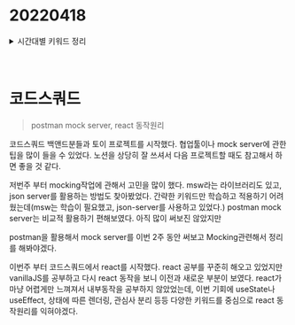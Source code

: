 # 20220418

<details>
<summary>시간대별 키워드 정리</summary>

### 아침

- 4월3주차 주간 회고 작성

### 오전

- 그라운드 룰 및 컨벤션 대략적으로 작성하
- postman 활용한 mock server

  - [https://gngsn.tistory.com/24](https://gngsn.tistory.com/24)

  - [https://learning.postman.com/docs/designing-and-developing-your-api/mocking-data/setting-up-mock/](https://learning.postman.com/docs/designing-and-developing-your-api/mocking-data/setting-up-mock/)

- 요구사항 분석
- 학습내용

  - react

### 오후

- 크롱

  - react
  - oauth - token

- 기타

  - [https://medium.com/codex/the-javascript-framework-war-is-over-bd110ddab732](https://medium.com/codex/the-javascript-framework-war-is-over-bd110ddab732)

- 팀플

  - webpack analayer

### 저녁

- mock server

  - postman mock server

- react 이해하기

  - [https://overreacted.io/ko/react-as-a-ui-runtime/](https://overreacted.io/ko/react-as-a-ui-runtime/)

  - [https://www.rinae.dev/posts/a-complete-guide-to-useeffect-ko](https://www.rinae.dev/posts/a-complete-guide-to-useeffect-ko)

</details>

<br />
<br />

# 코드스쿼드

> postman mock server, react 동작원리

코드스쿼드 백앤드분들과 토이 프로젝트를 시작했다. 협업툴이나 mock server에 관한 팁을 많이 들을 수 있었다. 노션을 상당히 잘 쓰셔서 다음 프로젝트할 때도 참고해서 하면 좋을 것 같다.

저번주 부터 mocking작업에 관해서 고민을 많이 했다. msw라는 라이브러리도 있고, json server를 활용하는 방법도 찾아봤었다. 간략한 키워드만 학습하고 적용하기 어려웠는데(msw는 학습이 필요했고, json-server를 사용하고 있었다.) postman mock server는 비교적 활용하기 편해보였다. 아직 많이 써보진 않았지만

postman을 활용해서 mock server를 이번 2주 동안 써보고 Mocking관련해서 정리를 해봐야겠다.

이번주 부터 코드스쿼드에서 react를 시작했다. react 공부를 꾸준히 해오고 있었지만 vanillaJS를 공부하고 다시 react 동작을 보니 이전과 새로운 부분이 보였다. react가 마냥 어렵게만 느껴져서 내부동작을 공부하지 않았었는데, 이번 기회에 useState나 useEffect, 상태에 따른 렌더링, 관심사 분리 등등 다양한 키워드를 중심으로 react 동작원리를 익혀야겠다.
